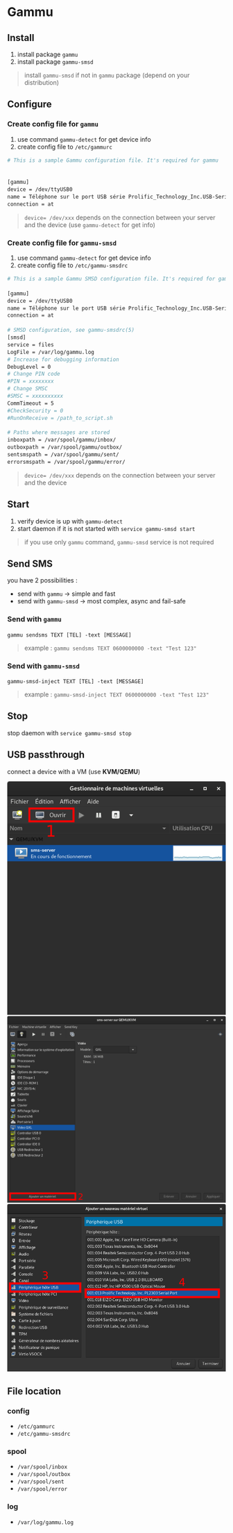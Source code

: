 # Gammu

## Install
1. install package `gammu`
2. install package `gammu-smsd`
> install `gammu-smsd` if not in `gammu` package (depend on your distribution) 

## Configure

### Create config file for `gammu`

1. use command `gammu-detect` for get device info
2. create config file to `/etc/gammurc`
```sh
# This is a sample Gammu configuration file. It's required for gammu


[gammu]
device = /dev/ttyUSB0
name = Téléphone sur le port USB série Prolific_Technology_Inc.USB-Serial_Controller_D
connection = at
```
> `device= /dev/xxx` depends on the connection between your server and the device (use `gammu-detect` for get info)

### Create config file for `gammu-smsd`

1. use command `gammu-detect` for get device info
2. create config file to `/etc/gammu-smsdrc`
```sh
# This is a sample Gammu SMSD configuration file. It's required for gammu-smsd

[gammu]
device = /dev/ttyUSB0
name = Téléphone sur le port USB série Prolific_Technology_Inc.USB-Serial_Controller_D
connection = at

# SMSD configuration, see gammu-smsdrc(5)
[smsd]
service = files
LogFile = /var/log/gammu.log
# Increase for debugging information
DebugLevel = 0
# Change PIN code
#PIN = xxxxxxxx
# Change SMSC
#SMSC = xxxxxxxxxx
CommTimeout = 5
#CheckSecurity = 0
#RunOnReceive = /path_to_script.sh

# Paths where messages are stored
inboxpath = /var/spool/gammu/inbox/
outboxpath = /var/spool/gammu/outbox/
sentsmspath = /var/spool/gammu/sent/
errorsmspath = /var/spool/gammu/error/
```
> `device= /dev/xxx` depends on the connection between your server and the device

## Start

1. verify device is up with `gammu-detect`
2. start daemon if it is not started with `service gammu-smsd start`

>if you use only `gammu` command, `gammu-smsd` service is not required 

## Send SMS

you have 2 possibilities :
* send with `gammu` -> simple and fast
* send with `gammu-smsd` -> most complex, async and fail-safe

### Send with `gammu`

`gammu sendsms TEXT [TEL] -text [MESSAGE]`
> example : `gammu sendsms TEXT 0600000000 -text "Test 123"`

### Send with `gammu-smsd`

`gammu-smsd-inject TEXT [TEL] -text [MESSAGE]`
> example : `gammu-smsd-inject TEXT 0600000000 -text "Test 123"`

## Stop

stop daemon with `service gammu-smsd stop`

## USB passthrough

connect a device with a VM (use **KVM/QEMU**)

![kvm menu](./img/kvm_menu.png)
![kvm menu](./img/kvm_vm.png)
![kvm menu](./img/kvm_usb.png)

## File location

### config
* `/etc/gammurc`
* `/etc/gammu-smsdrc`

### spool
* `/var/spool/inbox`
* `/var/spool/outbox`
* `/var/spool/sent`
* `/var/spool/error`

### log
* `/var/log/gammu.log`
